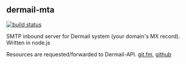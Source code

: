 ## dermail-mta

[![build status](https://git.fm/zllovesuki/dermail-mta/badges/master/build.svg)](https://git.fm/zllovesuki/dermail-mta/commits/master)

SMTP inbound server for Dermail system (your domain's MX record). Written in node.js

Resources are requested/forwarded to Dermail-API. [git.fm](https://git.fm/zllovesuki/dermail-webmail), [github](https://github.com/zllovesuki/dermail-webmail)
